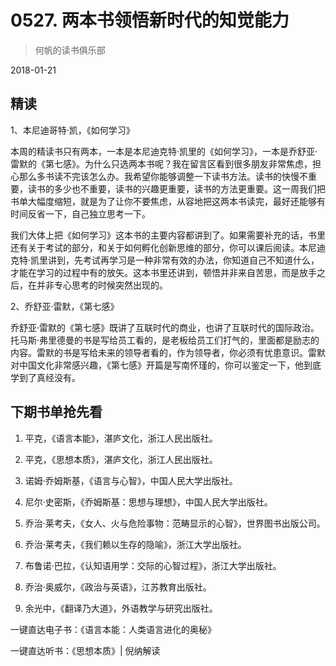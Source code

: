 # 0527. 两本书领悟新时代的知觉能力

> 何帆的读书俱乐部

2018-01-21

## 精读

1、本尼迪哥特·凯，《如何学习》

本周的精读书只有两本，一本是本尼迪克特·凯里的《如何学习》，一本是乔舒亚·雷默的《第七感》。为什么只选两本书呢？我在留言区看到很多朋友非常焦虑，担心那么多书读不完该怎么办。我希望你能够调整一下读书方法。读书的快慢不重要，读书的多少也不重要，读书的兴趣更重要，读书的方法更重要。这一周我们把书单大幅度缩短，就是为了让你不要焦虑，从容地把这两本书读完，最好还能够有时间反省一下，自己独立思考一下。

我们大体上把《如何学习》这本书的主要内容都讲到了。如果需要补充的话，书里还有关于考试的部分，和关于如何孵化创新思维的部分，你可以课后阅读。本尼迪克特·凯里讲到，先考试再学习是一种非常有效的办法，你知道自己不知道什么，才能在学习的过程中有的放矢。这本书里还讲到，顿悟并非来自苦思，而是放手之后，在并非专心思考的时候突然出现的。

2、乔舒亚·雷默，《第七感》

乔舒亚·雷默的《第七感》既讲了互联时代的商业，也讲了互联时代的国际政治。托马斯·弗里德曼的书是写给员工看的，是老板给员工们打气的，里面都是励志的内容。雷默的书是写给未来的领导者看的，作为领导者，你必须有忧患意识。雷默对中国文化非常感兴趣，《第七感》开篇是写南怀瑾的，你可以鉴定一下，他到底学到了真经没有。

## 下期书单抢先看

1. 平克，《语言本能》，湛庐文化，浙江人民出版社。

2. 平克，《思想本质》，湛庐文化，浙江人民出版社。

3. 诺姆·乔姆斯基，《语言与心智》，中国人民大学出版社。

4. 尼尔·史密斯，《乔姆斯基：思想与理想》，中国人民大学出版社。

5. 乔治·莱考夫，《女人、火与危险事物：范畴显示的心智》，世界图书出版公司。

6. 乔治·莱考夫，《我们赖以生存的隐喻》，浙江大学出版社。

7. 布鲁诺·巴拉，《认知语用学：交际的心智过程》，浙江大学出版社。

8. 乔治·奥威尔，《政治与英语》，江苏教育出版社。

9. 余光中，《翻译乃大道》，外语教学与研究出版社。

一键直达电子书：《语言本能：人类语言进化的奥秘》

一键直达听书：《思想本质》| 倪纳解读


